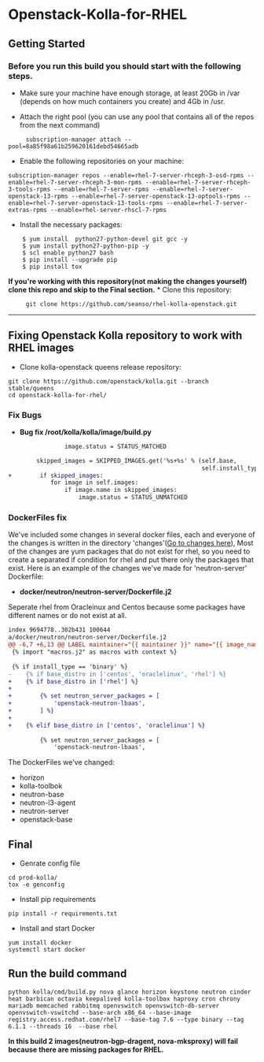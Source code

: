 
# Openstack-Kolla-for-RHEL

## Getting Started 

### Before you run this build you should start with the following steps.  

* Make sure your machine have enough storage, at least 20Gb in /var (depends on how much containers you create) and 4Gb in /usr.

* Attach the right pool (you can use any pool that contains all of the repos from the next command) 

```
     subscription-manager attach --pool=8a85f98a61b259620161debd54665adb
```

* Enable the following repositories on your machine:  

```
subscription-manager repos --enable=rhel-7-server-rhceph-3-osd-rpms --enable=rhel-7-server-rhceph-3-mon-rpms --enable=rhel-7-server-rhceph-3-tools-rpms --enable=rhel-7-server-rpms --enable=rhel-7-server-openstack-13-rpms --enable=rhel-7-server-openstack-13-optools-rpms --enable=rhel-7-server-openstack-13-tools-rpms --enable=rhel-7-server-extras-rpms --enable=rhel-server-rhscl-7-rpms
```

* Install the necessary packages:
```
    $ yum install  python27-python-devel git gcc -y 
    $ yum install python27-python-pip -y
    $ scl enable python27 bash
    $ pip install --upgrade pip
    $ pip install tox
```
**If you're working with this repository(not making the changes yourself) clone this repo and skip to the Final section.**
     * Clone this repository:
```
     git clone https://github.com/seanso/rhel-kolla-openstack.git
```
----

## Fixing Openstack Kolla repository to work with RHEL images
* Clone kolla-openstack queens release repository:
```
git clone https://github.com/openstack/kolla.git --branch stable/queens
cd openstack-kolla-for-rhel/
```

### Fix Bugs
* **Bug fix /root/kolla/kolla/image/build.py**
``` diff
                image.status = STATUS_MATCHED

        skipped_images = SKIPPED_IMAGES.get('%s+%s' % (self.base,
                                                       self.install_type))
+        if skipped_images:
            for image in self.images:
                if image.name in skipped_images:
                    image.status = STATUS_UNMATCHED
```

### DockerFiles fix
We've included some changes in several docker files, each and everyone of the changes is written in the directory 'changes'([Go to changes here](changes)), Most of the changes are yum packages that do not exist for rhel, so you need to create a separated if condition for rhel and put there only the packages that exist. 
Here is an example of the changes we've made for 'neutron-server' Dockerfile:

* **docker/neutron/neutron-server/Dockerfile.j2**

Seperate rhel from Oracleinux and Centos because some packages have different names or do not exist at all.

```diff --git a/docker/neutron/neutron-server/Dockerfile.j2 b/docker/neutron/neutron-server/Dockerfile.j2
index 9694778..302b431 100644
a/docker/neutron/neutron-server/Dockerfile.j2
@@ -6,7 +6,13 @@ LABEL maintainer="{{ maintainer }}" name="{{ image_name }}" build-date="{{ build
 {% import "macros.j2" as macros with context %}
 
 {% if install_type == 'binary' %}
-    {% if base_distro in ['centos', 'oraclelinux', 'rhel'] %}
+    {% if base_distro in ['rhel'] %}
+
+        {% set neutron_server_packages = [
+            'openstack-neutron-lbaas',
+        ] %}
+
+    {% elif base_distro in ['centos', 'oraclelinux'] %}
 
         {% set neutron_server_packages = [
             'openstack-neutron-lbaas',
```

The DockerFiles we've changed:
- horizon
- kolla-toolbok
- neutron-base
- neutron-l3-agent
- neutron-server
- openstack-base

## Final

* Genrate config file
```
cd prod-kolla/
tox -e genconfig
```

* Install pip requirements
```
pip install -r requirements.txt
```

* Install and start Docker
```
yum install docker 
systemctl start docker
```

## Run the build command
```
python kolla/cmd/build.py nova glance horizon keystone neutron cinder heat barbican octavia keepalived kolla-toolbox haproxy cron chrony mariadb memcached rabbitmq openvswitch openvswitch-db-server openvswitch-vswitchd --base-arch x86_64 --base-image registry.access.redhat.com/rhel7 --base-tag 7.6 --type binary --tag 6.1.1 --threads 16  --base rhel
```
**In this build 2 images(neutron-bgp-dragent, nova-mksproxy) will fail because there are missing packages for RHEL.**

